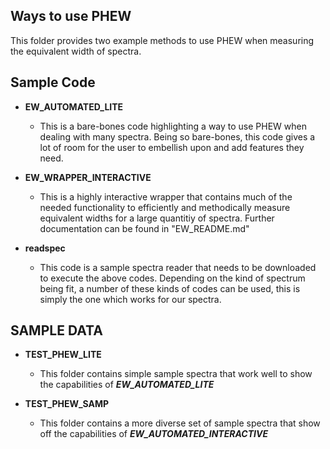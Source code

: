## Ways to use PHEW ##

This folder provides two example methods to use PHEW when measuring the equivalent width of spectra.

## Sample Code ##

* __EW_AUTOMATED_LITE__
  * This is a bare-bones code highlighting a way to use PHEW when dealing with many spectra. Being so bare-bones, this code gives a lot of room for the user to     embellish upon and add features they need.

* __EW_WRAPPER_INTERACTIVE__
  * This is a highly interactive wrapper that contains much of the needed functionality to efficiently and methodically measure equivalent widths for a large quantitiy of spectra. Further documentation can be found in "EW_README.md"

* __readspec__
  * This code is a sample spectra reader that needs to be downloaded to execute the above codes. Depending on the kind of spectrum being fit, a number of these kinds of codes can be used, this is simply the one which works for our spectra.

## SAMPLE DATA ##

* __TEST_PHEW_LITE__ 
  * This folder contains simple sample spectra that work well to show the capabilities of *__EW_AUTOMATED_LITE__*

* __TEST_PHEW_SAMP__ 
  * This folder contains a more diverse set of sample spectra that show off the capabilities of *__EW_AUTOMATED_INTERACTIVE__*
